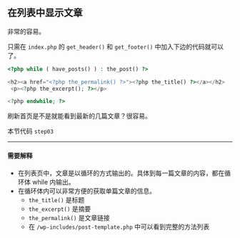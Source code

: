 ## 在列表中显示文章

非常的容易。

只需在 `index.php` 的 `get_header()` 和 `get_footer()` 中加入下边的代码就可以了。

```php
<?php while ( have_posts() ) : the_post() ?>

<h2><a href="<?php the_permalink() ?>"><?php the_title() ?></a></h2>
 <p><?php the_excerpt(); ?></p>

<?php endwhile; ?>
```

刷新首页是不是就能看到最新的几篇文章？很容易。

本节代码 `step03`

---

#### 需要解释

- 在列表页中，文章是以循环的方式输出的。具体到每一篇文章的内容，都在循环体 while 内输出。
- 在循环体内可以非常方便的获取单篇文章的信息。
  * `the_title()` 是标题
  * `the_excerpt()` 是摘要
  * `the_permalink()` 是文章链接
  * 在 `/wp-includes/post-template.php` 中可以看到完整的方法列表


